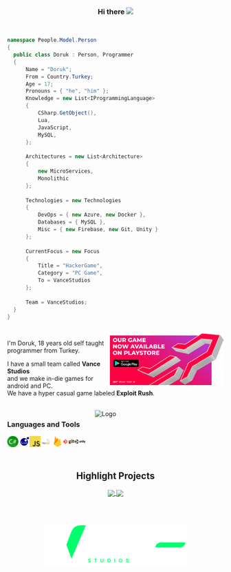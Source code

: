 <h3 align="center">Hi there <img src="https://media.giphy.com/media/hvRJCLFzcasrR4ia7z/giphy.gif" width="25px"></h2>

<br>
  
  ```cs
namespace People.Model.Person
{
    public class Doruk : Person, Programmer
    {
        Name = "Doruk";
        From = Country.Turkey;
        Age = 17;
        Pronouns = { "he", "him" };
        Knowledge = new List<IProgrammingLanguage>
        {
            CSharp.GetObject(),
            Lua,
            JavaScript,
            MySQL,
        };

        Architectures = new List<Architecture>
        {
            new MicroServices,
            Monolithic
        };

        Technologies = new Technologies
        {
            DevOps = { new Azure, new Docker },
            Databases = { MySQL },
            Misc = { new Firebase, new Git, Unity }
        };

        CurrentFocus = new Focus
        {
            Title = "HackerGame",
            Category = "PC Game",
            To = VanceStudios
        };

        Team = VanceStudios;
    }
}
  ```
 
 <br>
 
   <a href="https://play.google.com/store/apps/details?id=com.PuFGGs.VANCE&hl=en_US&gl=US">
      <img align="right" alt="Logo" src="https://github.com/PuFGGs/PuFGGs/blob/main/getongoogleplay.png?raw=true" height="120" />
  </a>
  
I'm Doruk, 18 years old self taught programmer from Turkey.
  
   I have a small team called **Vance Studios**  
   and we make in-die games for android and PC.  
   We have a hyper casual game labeled **Exploit Rush**.
   
   <br>
   
   <a href="https://open.spotify.com/user/2124big2vornwmxhzqshjiuva">
      <img align="right" alt="Logo" src="https://github-listening-readme.vercel.app/api/spotify" width="300px"/>
  </a>
  

### Languages and Tools

<img align="left" height="26" src="https://raw.githubusercontent.com/github/explore/80688e429a7d4ef2fca1e82350fe8e3517d3494d/topics/csharp/csharp.png">
<img align="left" height="26" src="https://raw.githubusercontent.com/github/explore/80688e429a7d4ef2fca1e82350fe8e3517d3494d/topics/lua/lua.png">
<img align="left" height="26" src="https://raw.githubusercontent.com/github/explore/80688e429a7d4ef2fca1e82350fe8e3517d3494d/topics/javascript/javascript.png">
<img align="left" height="26" src="https://raw.githubusercontent.com/github/explore/80688e429a7d4ef2fca1e82350fe8e3517d3494d/topics/mysql/mysql.png">
<img align="left" height="26" src="https://raw.githubusercontent.com/github/explore/80688e429a7d4ef2fca1e82350fe8e3517d3494d/topics/firebase/firebase.png">
<img align="left" height="26" src="https://raw.githubusercontent.com/github/explore/80688e429a7d4ef2fca1e82350fe8e3517d3494d/topics/git/git.png">
<img align="left" height="26" src="https://raw.githubusercontent.com/github/explore/80688e429a7d4ef2fca1e82350fe8e3517d3494d/topics/unity/unity.png">

<br>
<br>
<br>

<h2 align="center">Highlight Projects</h2>

<p align="center">
  <a href="https://github.com/PuFGGs/cash-item-for-qb-core">
    <img align="center" src="https://github-readme-stats.vercel.app/api/pin/?username=pufggs&repo=cash-item-for-qb-core&theme=dark" />
  </a>
  
  <a href="https://github.com/PuFGGs/pufggs-viewmode">
     <img align="center" src="https://github-readme-stats.vercel.app/api/pin/?username=pufggs&repo=pufggs-viewmode&theme=dark" />
  </a>
</p>

<br>
<br>

<p align="center" href="https://pufggs.github.io/vance-studios/">
  <img alt="Logo" src="https://github.com/PuFGGs/PuFGGs/blob/main/vpng.png?raw=true" height="100px"/>
</p>
